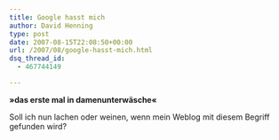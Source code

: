 ```yaml
---
title: Google hasst mich
author: David Henning
type: post
date: 2007-08-15T22:08:50+00:00
url: /2007/08/google-hasst-mich.html
dsq_thread_id:
  - 467744149

---
```

**»das erste mal in damenunterwäsche«**

Soll ich nun lachen oder weinen, wenn mein Weblog mit diesem Begriff gefunden wird?